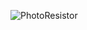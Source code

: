 ![PhotoResistor](https://user-images.githubusercontent.com/99991637/223901002-3e215dab-fee4-4184-ba35-9a84df65e37a.png)
